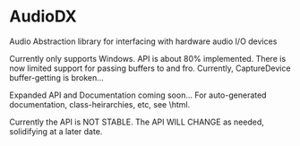 AudioDX
=======

Audio Abstraction library for interfacing with hardware audio I/O devices

Currently only supports Windows.
API is about 80% implemented. There is now limited support for passing buffers to and fro. Currently, CaptureDevice buffer-getting is broken...

Expanded API and Documentation coming soon...
For auto-generated documentation, class-heirarchies, etc, see \html.

Currently the API is NOT STABLE. The API WILL CHANGE as needed, solidifying at a later date.
